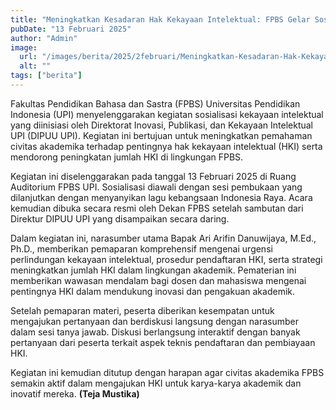 ```yaml
---
title: "Meningkatkan Kesadaran Hak Kekayaan Intelektual: FPBS Gelar Sosialisasi Peningkatan HKI"
pubDate: "13 Februari 2025"
author: "Admin"
image:
  url: "/images/berita/2025/2februari/Meningkatkan-Kesadaran-Hak-Kekayaan-Intelektual-FPBS-Gelar-Sosialisasi-Peningkatan-HKI-1.webp"
  alt: ""
tags: ["berita"]
---
```

Fakultas Pendidikan Bahasa dan Sastra (FPBS) Universitas Pendidikan Indonesia (UPI) menyelenggarakan kegiatan sosialisasi kekayaan intelektual yang diinisiasi oleh Direktorat Inovasi, Publikasi, dan Kekayaan Intelektual UPI (DIPUU UPI). Kegiatan ini bertujuan untuk meningkatkan pemahaman civitas akademika terhadap pentingnya hak kekayaan intelektual (HKI) serta mendorong peningkatan jumlah HKI di lingkungan FPBS.

Kegiatan ini diselenggarakan pada tanggal 13 Februari 2025 di Ruang Auditorium FPBS UPI. Sosialisasi diawali dengan sesi pembukaan yang dilanjutkan dengan menyanyikan lagu kebangsaan Indonesia Raya. Acara kemudian dibuka secara resmi oleh Dekan FPBS setelah sambutan dari Direktur DIPUU UPI yang disampaikan secara daring.

Dalam kegiatan ini, narasumber utama Bapak Ari Arifin Danuwijaya, M.Ed., Ph.D., memberikan pemaparan komprehensif mengenai urgensi perlindungan kekayaan intelektual, prosedur pendaftaran HKI, serta strategi meningkatkan jumlah HKI dalam lingkungan akademik. Pematerian ini memberikan wawasan mendalam bagi dosen dan mahasiswa mengenai pentingnya HKI dalam mendukung inovasi dan pengakuan akademik.

Setelah pemaparan materi, peserta diberikan kesempatan untuk mengajukan pertanyaan dan berdiskusi langsung dengan narasumber dalam sesi tanya jawab. Diskusi berlangsung interaktif dengan banyak pertanyaan dari peserta terkait aspek teknis pendaftaran dan pembiayaan HKI.

Kegiatan ini kemudian ditutup dengan harapan agar civitas akademika FPBS semakin aktif dalam mengajukan HKI untuk karya-karya akademik dan inovatif mereka. **(Teja Mustika)** 